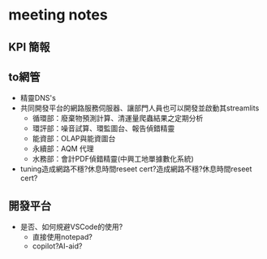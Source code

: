 # meeting notes

## KPI 簡報

## to網管

- 精靈DNS's
- 共同開發平台的網路服務伺服器、讓部門人員也可以開發並啟動其streamlits
  - 循環部：廢棄物預測計算、清運量爬蟲結果之定期分析
  - 環評部：噪音試算、環監圖台、報告偵錯精靈
  - 能資部：OLAP與能資圖台
  - 永續部：AQM 代理
  - 水務部：會計PDF偵錯精靈(中興工地單據數化系統)
- tuning造成網路不穩?休息時間reseet cert?造成網路不穩?休息時間reseet cert?

## 開發平台

- 是否、如何規避VSCode的使用?
  - 直接使用notepad?
  - copilot?AI-aid?